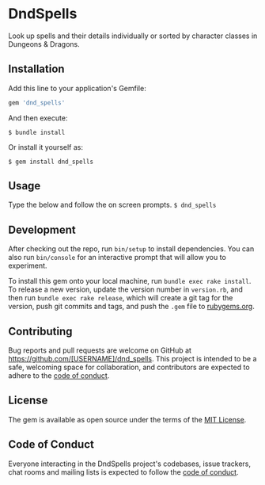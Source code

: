 # DndSpells

Look up spells and their details individually or sorted by character classes in Dungeons & Dragons.

## Installation

Add this line to your application's Gemfile:

```ruby
gem 'dnd_spells'
```

And then execute:

    $ bundle install

Or install it yourself as:

    $ gem install dnd_spells

## Usage

Type the below and follow the on screen prompts.
`$ dnd_spells`

## Development

After checking out the repo, run `bin/setup` to install dependencies. You can also run `bin/console` for an interactive prompt that will allow you to experiment.

To install this gem onto your local machine, run `bundle exec rake install`. To release a new version, update the version number in `version.rb`, and then run `bundle exec rake release`, which will create a git tag for the version, push git commits and tags, and push the `.gem` file to [rubygems.org](https://rubygems.org).

## Contributing

Bug reports and pull requests are welcome on GitHub at https://github.com/[USERNAME]/dnd_spells. This project is intended to be a safe, welcoming space for collaboration, and contributors are expected to adhere to the [code of conduct](https://github.com/[USERNAME]/dnd_spells/blob/master/CODE_OF_CONDUCT.md).


## License

The gem is available as open source under the terms of the [MIT License](https://opensource.org/licenses/MIT).

## Code of Conduct

Everyone interacting in the DndSpells project's codebases, issue trackers, chat rooms and mailing lists is expected to follow the [code of conduct](https://github.com/[USERNAME]/dnd_spells/blob/master/CODE_OF_CONDUCT.md).
